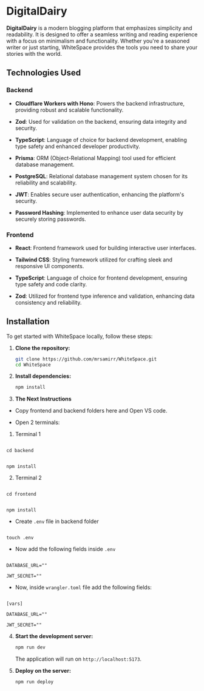 
# DigitalDairy

**DigitalDairy** is a modern blogging platform that emphasizes simplicity and readability. It is designed to offer a seamless writing and reading experience with a focus on minimalism and functionality. Whether you're a seasoned writer or just starting, WhiteSpace provides the tools you need to share your stories with the world.
## Technologies Used
### Backend

- **Cloudflare Workers with Hono**: Powers the backend infrastructure, providing robust and scalable functionality.

- **Zod**: Used for validation on the backend, ensuring data integrity and security.

- **TypeScript**: Language of choice for backend development, enabling type safety and enhanced developer productivity.

- **Prisma**: ORM (Object-Relational Mapping) tool used for efficient database management.

- **PostgreSQL**: Relational database management system chosen for its reliability and scalability.

- **JWT**: Enables secure user authentication, enhancing the platform's security.

- **Password Hashing**: Implemented to enhance user data security by securely storing passwords.

### Frontend

- **React**: Frontend framework used for building interactive user interfaces.

- **Tailwind CSS**: Styling framework utilized for crafting sleek and responsive UI components.

- **TypeScript**: Language of choice for frontend development, ensuring type safety and code clarity.

- **Zod**: Utilized for frontend type inference and validation, enhancing data consistency and reliability.

## Installation

To get started with WhiteSpace locally, follow these steps:

1. **Clone the repository:**
    ```bash
    git clone https://github.com/mrsamirr/WhiteSpace.git
    cd WhiteSpace
    ```

2. **Install dependencies:**
    ```bash
    npm install
    ```

3. **The Next Instructions**

- Copy frontend and backend folders here and Open VS code.

- Open 2 terminals:

1. Terminal 1

```

cd backend

```

```

npm install

```

2. Terminal 2

```

cd frontend

```

```

npm install

```

- Create `.env` file in backend folder

```

touch .env

```

- Now add the following fields inside `.env`

```

DATABASE_URL=""

JWT_SECRET=""

```

- Now, inside `wrangler.toml` file add the following fields:

```

[vars]

DATABASE_URL=""

JWT_SECRET=""

```

4. **Start the development server:**
    ```bash
    npm run dev
    ```

   The application will run on `http://localhost:5173`.

5. **Deploy on the server:**
    ```bash
    npm run deploy
    ```

  


